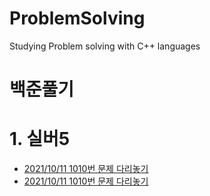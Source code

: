 # ProblemSolving

Studying Problem solving with C++ languages

# 백준풀기

# 1. 실버5

- [2021/10/11 1010번 문제 다리놓기](https://github.com/yudonlee/ProblemSolving/blob/main/baekjoon/silver5/1010/1010.md)
- [2021/10/11 1010번 문제 다리놓기](https://github.com/yudonlee/ProblemSolving/blob/main/baekjoon/silver5/1011/1011.md)

